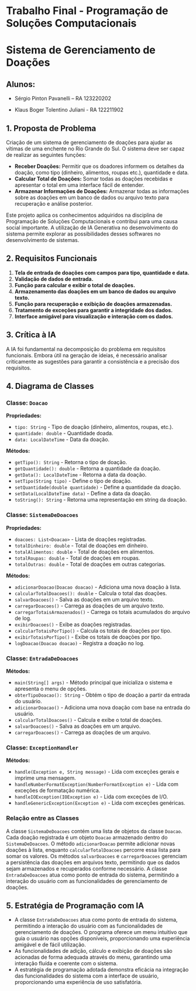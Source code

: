 # Trabalho Final - Programação de Soluções Computacionais

# Sistema de Gerenciamento de Doações

## Alunos:

- Sérgio Pinton Pavanelli – RA 123220202

- Klaus Boger Tolentino Juliani - RA 122211902

## 1. Proposta de Problema

Criação de um sistema de gerenciamento de doações para ajudar as vítimas de uma enchente no Rio Grande do Sul. O sistema deve ser capaz de realizar as seguintes funções:

- **Receber Doações:** Permitir que os doadores informem os detalhes da doação, como tipo (dinheiro, alimentos, roupas etc.), quantidade e data.
- **Calcular Total de Doações:** Somar todas as doações recebidas e apresentar o total em uma interface fácil de entender.
- **Armazenar Informações de Doações:** Armazenar todas as informações sobre as doações em um banco de dados ou arquivo texto para recuperação e análise posterior.

Este projeto aplica os conhecimentos adquiridos na disciplina de Programação de Soluções Computacionais e contribui para uma causa social importante. A utilização de IA Generativa no desenvolvimento do sistema permite explorar as possibilidades desses softwares no desenvolvimento de sistemas.

## 2. Requisitos Funcionais

1. **Tela de entrada de doações com campos para tipo, quantidade e data.**
2. **Validação de dados de entrada.**
3. **Função para calcular e exibir o total de doações.**
4. **Armazenamento das doações em um banco de dados ou arquivo texto.**
5. **Função para recuperação e exibição de doações armazenadas.**
6. **Tratamento de exceções para garantir a integridade dos dados.**
7. **Interface amigável para visualização e interação com os dados.**

## 3. Crítica à IA
A IA foi fundamental na decomposição do problema em requisitos funcionais. Embora útil na geração de ideias, é necessário analisar criticamente as sugestões para garantir a consistência e a precisão dos requisitos.

## 4. Diagrama de Classes

### Classe: `Doacao`
**Propriedades:**
- `tipo: String` - Tipo de doação (dinheiro, alimentos, roupas, etc.).
- `quantidade: double` - Quantidade doada.
- `data: LocalDateTime` - Data da doação.

**Métodos:**
- `getTipo(): String` - Retorna o tipo de doação.
- `getQuantidade(): double` - Retorna a quantidade da doação.
- `getData(): LocalDateTime` - Retorna a data da doação.
- `setTipo(String tipo)` - Define o tipo de doação.
- `setQuantidade(double quantidade)` - Define a quantidade da doação.
- `setData(LocalDateTime data)` - Define a data da doação.
- `toString(): String` - Retorna uma representação em string da doação.

### Classe: `SistemaDeDoacoes`
**Propriedades:**
- `doacoes: List<Doacao>` - Lista de doações registradas.
- `totalDinheiro: double` - Total de doações em dinheiro.
- `totalAlimentos: double` - Total de doações em alimentos.
- `totalRoupas: double` - Total de doações em roupas.
- `totalOutras: double` - Total de doações em outras categorias.

**Métodos:**
- `adicionarDoacao(Doacao doacao)` - Adiciona uma nova doação à lista.
- `calcularTotalDoacoes(): double` - Calcula o total das doações.
- `salvarDoacoes()` - Salva as doações em um arquivo texto.
- `carregarDoacoes()` - Carrega as doações de um arquivo texto.
- `carregarTotaisArmazenados()` - Carrega os totais acumulados do arquivo de log.
- `exibirDoacoes()` - Exibe as doações registradas.
- `calcularTotaisPorTipo()` - Calcula os totais de doações por tipo.
- `exibirTotaisPorTipo()` - Exibe os totais de doações por tipo.
- `logDoacao(Doacao doacao)` - Registra a doação no log.

### Classe: `EntradaDeDoacoes`
**Métodos:**
- `main(String[] args)` - Método principal que inicializa o sistema e apresenta o menu de opções.
- `obterTipoDoacao(): String` - Obtém o tipo de doação a partir da entrada do usuário.
- `adicionarDoacao()` - Adiciona uma nova doação com base na entrada do usuário.
- `calcularTotalDoacoes()` - Calcula e exibe o total de doações.
- `salvarDoacoes()` - Salva as doações em um arquivo.
- `carregarDoacoes()` - Carrega as doações de um arquivo.

### Classe: `ExceptionHandler`
**Métodos:**
- `handle(Exception e, String message)` - Lida com exceções gerais e imprime uma mensagem.
- `handleNumberFormatException(NumberFormatException e)` - Lida com exceções de formatação numérica.
- `handleIOException(IOException e)` - Lida com exceções de I/O.
- `handleGenericException(Exception e)` - Lida com exceções genéricas.

### Relação entre as Classes
A classe `SistemaDeDoacoes` contém uma lista de objetos da classe `Doacao`. Cada doação registrada é um objeto `Doacao` armazenado dentro do `SistemaDeDoacoes`. O método `adicionarDoacao` permite adicionar novas doações à lista, enquanto `calcularTotalDoacoes` percorre essa lista para somar os valores. Os métodos `salvarDoacoes` e `carregarDoacoes` gerenciam a persistência das doações em arquivos texto, permitindo que os dados sejam armazenados e recuperados conforme necessário. A classe `EntradaDeDoacoes` atua como ponto de entrada do sistema, permitindo a interação do usuário com as funcionalidades de gerenciamento de doações.

## 5. Estratégia de Programação com IA
- A classe `EntradaDeDoacoes` atua como ponto de entrada do sistema, permitindo a interação do usuário com as funcionalidades de gerenciamento de doações. O programa oferece um menu intuitivo que guia o usuário nas opções disponíveis, proporcionando uma experiência amigável e de fácil utilização.
- As funcionalidades de adição, cálculo e exibição de doações são acionadas de forma adequada através do menu, garantindo uma interação fluída e coerente com o sistema.
- A estratégia de programação adotada demonstra eficácia na integração das funcionalidades do sistema com a interface de usuário, proporcionando uma experiência de uso satisfatória.
